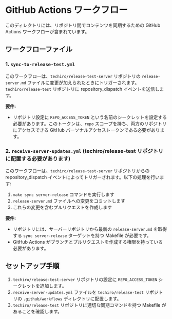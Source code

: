 # GitHub Actions ワークフロー

このディレクトリには、リポジトリ間でコンテンツを同期するための GitHub Actions ワークフローが含まれています。

## ワークフローファイル

### 1. `sync-to-release-test.yml`

このワークフローは、`techiro/release-test-server` リポジトリの `release-server.md` ファイルに変更が加えられたときにトリガーされます。`techiro/release-test` リポジトリに repository_dispatch イベントを送信します。

**要件:**
- リポジトリ設定に `REPO_ACCESS_TOKEN` という名前のシークレットを設定する必要があります。このトークンは、`repo` スコープを持ち、両方のリポジトリにアクセスできる GitHub パーソナルアクセストークンである必要があります。

### 2. `receive-server-updates.yml` (techiro/release-test リポジトリに配置する必要があります)

このワークフローは、`techiro/release-test-server` リポジトリからの repository_dispatch イベントによってトリガーされます。以下の処理を行います:
1. `make sync server-release` コマンドを実行します
2. `release-server.md` ファイルへの変更をコミットします
3. これらの変更を含むプルリクエストを作成します

**要件:**
- リポジトリには、サーバーリポジトリから最新の `release-server.md` を取得する `sync server-release` ターゲットを持つ Makefile が必要です。
- GitHub Actions がブランチとプルリクエストを作成する権限を持っている必要があります。

## セットアップ手順

1. `techiro/release-test-server` リポジトリの設定に `REPO_ACCESS_TOKEN` シークレットを追加します。
2. `receive-server-updates.yml` ファイルを `techiro/release-test` リポジトリの `.github/workflows` ディレクトリに配置します。
3. `techiro/release-test` リポジトリに適切な同期コマンドを持つ Makefile があることを確認します。